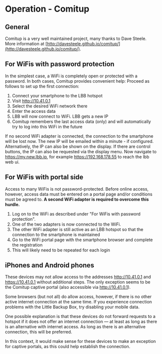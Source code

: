 # Operation - Comitup

## General
Comitup is a very well maintained project, many thanks to Dave Steele. More information at [http://davesteele.github.io/comitup/](http://davesteele.github.io/comitup/).

## For WiFis with password protection
In the simplest case, a WiFi is completely open or protected with a password. In both cases, Comitup provides convenient help:
Proceed as follows to set up the first connection:
1. Connect your smartphone to the LBB hotspot
2. Visit http://10.41.0.1
3. Select the desired WiFi network there
4. Enter the access data
5. LBB will now connect to WiFi. LBB gets a new IP
6. Comitup remembers the last access data (only) and will automatically try to log into this WiFi in the future

If no second WiFi adapter is connected, the connection to the smartphone will be lost now. The new IP will be emailed within a minute - if configured. Alternatively, the IP can also be shown on the display. If there are control buttons, the IP can also be requested via the display menu.
Now navigate to https://my.new.lbb.ip, for example https://192.168.178.55 to reach the lbb web ui.

## For WiFis with portal side
Access to many WiFis is not password-protected. Before online access, however, access data must be entered on a portal page and/or conditions must be agreed to.
**A second WiFi adapter is required to overcome this hurdle.**
1. Log on to the WiFi as described under "For WiFis with password protection".
2. One of the two adapters is now connected to the WiFi.
3. The other WiFi adapter is still active as an LBB hotspot so that the connection to the smartphone is maintained
4. Go to the WiFi portal page with the smartphone browser and complete the registration
5. This will likely need to be repeated for each login

## iPhones and Android phones
These devices may not allow access to the addresses http://10.41.0.1 and https://10.41.0.1 without additional steps. The only exception seems to be the Comitup captive portal (also accessible via http://10.41.0.1).

Some browsers (but not all) do allow access, however, if there is no other active internet connection at the same time. If you experience connection problems with the Little Backup Box, try disabling your mobile data.

One possible explanation is that these devices do not forward requests to a hotspot if it does not offer an internet connection — at least as long as there is an alternative with internet access. As long as there is an alternative connection, this will be preferred.

In this context, it would make sense for these devices to make an exception for captive portals, as this could help establish the connection.

